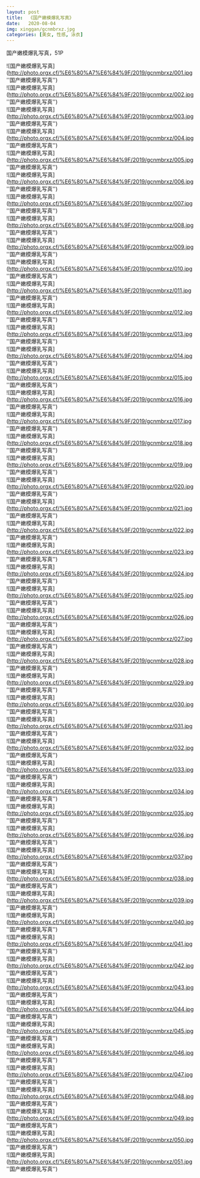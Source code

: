 ```yaml
---
layout: post
title:  《国产嫩模爆乳写真》
date:   2020-08-04
img: xinggan/gcnmbrxz.jpg
categories: [美女, 性感, 泳衣]
---
```


国产嫩模爆乳写真，51P

![国产嫩模爆乳写真](http://photo.orgx.cf/%E6%80%A7%E6%84%9F/2019/gcnmbrxz/001.jpg ''国产嫩模爆乳写真'') <br>
![国产嫩模爆乳写真](http://photo.orgx.cf/%E6%80%A7%E6%84%9F/2019/gcnmbrxz/002.jpg ''国产嫩模爆乳写真'') <br>
![国产嫩模爆乳写真](http://photo.orgx.cf/%E6%80%A7%E6%84%9F/2019/gcnmbrxz/003.jpg ''国产嫩模爆乳写真'') <br>
![国产嫩模爆乳写真](http://photo.orgx.cf/%E6%80%A7%E6%84%9F/2019/gcnmbrxz/004.jpg ''国产嫩模爆乳写真'') <br>
![国产嫩模爆乳写真](http://photo.orgx.cf/%E6%80%A7%E6%84%9F/2019/gcnmbrxz/005.jpg ''国产嫩模爆乳写真'') <br>
![国产嫩模爆乳写真](http://photo.orgx.cf/%E6%80%A7%E6%84%9F/2019/gcnmbrxz/006.jpg ''国产嫩模爆乳写真'') <br>
![国产嫩模爆乳写真](http://photo.orgx.cf/%E6%80%A7%E6%84%9F/2019/gcnmbrxz/007.jpg ''国产嫩模爆乳写真'') <br>
![国产嫩模爆乳写真](http://photo.orgx.cf/%E6%80%A7%E6%84%9F/2019/gcnmbrxz/008.jpg ''国产嫩模爆乳写真'') <br>
![国产嫩模爆乳写真](http://photo.orgx.cf/%E6%80%A7%E6%84%9F/2019/gcnmbrxz/009.jpg ''国产嫩模爆乳写真'') <br>
![国产嫩模爆乳写真](http://photo.orgx.cf/%E6%80%A7%E6%84%9F/2019/gcnmbrxz/010.jpg ''国产嫩模爆乳写真'') <br>
![国产嫩模爆乳写真](http://photo.orgx.cf/%E6%80%A7%E6%84%9F/2019/gcnmbrxz/011.jpg ''国产嫩模爆乳写真'') <br>
![国产嫩模爆乳写真](http://photo.orgx.cf/%E6%80%A7%E6%84%9F/2019/gcnmbrxz/012.jpg ''国产嫩模爆乳写真'') <br>
![国产嫩模爆乳写真](http://photo.orgx.cf/%E6%80%A7%E6%84%9F/2019/gcnmbrxz/013.jpg ''国产嫩模爆乳写真'') <br>
![国产嫩模爆乳写真](http://photo.orgx.cf/%E6%80%A7%E6%84%9F/2019/gcnmbrxz/014.jpg ''国产嫩模爆乳写真'') <br>
![国产嫩模爆乳写真](http://photo.orgx.cf/%E6%80%A7%E6%84%9F/2019/gcnmbrxz/015.jpg ''国产嫩模爆乳写真'') <br>
![国产嫩模爆乳写真](http://photo.orgx.cf/%E6%80%A7%E6%84%9F/2019/gcnmbrxz/016.jpg ''国产嫩模爆乳写真'') <br>
![国产嫩模爆乳写真](http://photo.orgx.cf/%E6%80%A7%E6%84%9F/2019/gcnmbrxz/017.jpg ''国产嫩模爆乳写真'') <br>
![国产嫩模爆乳写真](http://photo.orgx.cf/%E6%80%A7%E6%84%9F/2019/gcnmbrxz/018.jpg ''国产嫩模爆乳写真'') <br>
![国产嫩模爆乳写真](http://photo.orgx.cf/%E6%80%A7%E6%84%9F/2019/gcnmbrxz/019.jpg ''国产嫩模爆乳写真'') <br>
![国产嫩模爆乳写真](http://photo.orgx.cf/%E6%80%A7%E6%84%9F/2019/gcnmbrxz/020.jpg ''国产嫩模爆乳写真'') <br>
![国产嫩模爆乳写真](http://photo.orgx.cf/%E6%80%A7%E6%84%9F/2019/gcnmbrxz/021.jpg ''国产嫩模爆乳写真'') <br>
![国产嫩模爆乳写真](http://photo.orgx.cf/%E6%80%A7%E6%84%9F/2019/gcnmbrxz/022.jpg ''国产嫩模爆乳写真'') <br>
![国产嫩模爆乳写真](http://photo.orgx.cf/%E6%80%A7%E6%84%9F/2019/gcnmbrxz/023.jpg ''国产嫩模爆乳写真'') <br>
![国产嫩模爆乳写真](http://photo.orgx.cf/%E6%80%A7%E6%84%9F/2019/gcnmbrxz/024.jpg ''国产嫩模爆乳写真'') <br>
![国产嫩模爆乳写真](http://photo.orgx.cf/%E6%80%A7%E6%84%9F/2019/gcnmbrxz/025.jpg ''国产嫩模爆乳写真'') <br>
![国产嫩模爆乳写真](http://photo.orgx.cf/%E6%80%A7%E6%84%9F/2019/gcnmbrxz/026.jpg ''国产嫩模爆乳写真'') <br>
![国产嫩模爆乳写真](http://photo.orgx.cf/%E6%80%A7%E6%84%9F/2019/gcnmbrxz/027.jpg ''国产嫩模爆乳写真'') <br>
![国产嫩模爆乳写真](http://photo.orgx.cf/%E6%80%A7%E6%84%9F/2019/gcnmbrxz/028.jpg ''国产嫩模爆乳写真'') <br>
![国产嫩模爆乳写真](http://photo.orgx.cf/%E6%80%A7%E6%84%9F/2019/gcnmbrxz/029.jpg ''国产嫩模爆乳写真'') <br>
![国产嫩模爆乳写真](http://photo.orgx.cf/%E6%80%A7%E6%84%9F/2019/gcnmbrxz/030.jpg ''国产嫩模爆乳写真'') <br>
![国产嫩模爆乳写真](http://photo.orgx.cf/%E6%80%A7%E6%84%9F/2019/gcnmbrxz/031.jpg ''国产嫩模爆乳写真'') <br>
![国产嫩模爆乳写真](http://photo.orgx.cf/%E6%80%A7%E6%84%9F/2019/gcnmbrxz/032.jpg ''国产嫩模爆乳写真'') <br>
![国产嫩模爆乳写真](http://photo.orgx.cf/%E6%80%A7%E6%84%9F/2019/gcnmbrxz/033.jpg ''国产嫩模爆乳写真'') <br>
![国产嫩模爆乳写真](http://photo.orgx.cf/%E6%80%A7%E6%84%9F/2019/gcnmbrxz/034.jpg ''国产嫩模爆乳写真'') <br>
![国产嫩模爆乳写真](http://photo.orgx.cf/%E6%80%A7%E6%84%9F/2019/gcnmbrxz/035.jpg ''国产嫩模爆乳写真'') <br>
![国产嫩模爆乳写真](http://photo.orgx.cf/%E6%80%A7%E6%84%9F/2019/gcnmbrxz/036.jpg ''国产嫩模爆乳写真'') <br>
![国产嫩模爆乳写真](http://photo.orgx.cf/%E6%80%A7%E6%84%9F/2019/gcnmbrxz/037.jpg ''国产嫩模爆乳写真'') <br>
![国产嫩模爆乳写真](http://photo.orgx.cf/%E6%80%A7%E6%84%9F/2019/gcnmbrxz/038.jpg ''国产嫩模爆乳写真'') <br>
![国产嫩模爆乳写真](http://photo.orgx.cf/%E6%80%A7%E6%84%9F/2019/gcnmbrxz/039.jpg ''国产嫩模爆乳写真'') <br>
![国产嫩模爆乳写真](http://photo.orgx.cf/%E6%80%A7%E6%84%9F/2019/gcnmbrxz/040.jpg ''国产嫩模爆乳写真'') <br>
![国产嫩模爆乳写真](http://photo.orgx.cf/%E6%80%A7%E6%84%9F/2019/gcnmbrxz/041.jpg ''国产嫩模爆乳写真'') <br>
![国产嫩模爆乳写真](http://photo.orgx.cf/%E6%80%A7%E6%84%9F/2019/gcnmbrxz/042.jpg ''国产嫩模爆乳写真'') <br>
![国产嫩模爆乳写真](http://photo.orgx.cf/%E6%80%A7%E6%84%9F/2019/gcnmbrxz/043.jpg ''国产嫩模爆乳写真'') <br>
![国产嫩模爆乳写真](http://photo.orgx.cf/%E6%80%A7%E6%84%9F/2019/gcnmbrxz/044.jpg ''国产嫩模爆乳写真'') <br>
![国产嫩模爆乳写真](http://photo.orgx.cf/%E6%80%A7%E6%84%9F/2019/gcnmbrxz/045.jpg ''国产嫩模爆乳写真'') <br>
![国产嫩模爆乳写真](http://photo.orgx.cf/%E6%80%A7%E6%84%9F/2019/gcnmbrxz/046.jpg ''国产嫩模爆乳写真'') <br>
![国产嫩模爆乳写真](http://photo.orgx.cf/%E6%80%A7%E6%84%9F/2019/gcnmbrxz/047.jpg ''国产嫩模爆乳写真'') <br>
![国产嫩模爆乳写真](http://photo.orgx.cf/%E6%80%A7%E6%84%9F/2019/gcnmbrxz/048.jpg ''国产嫩模爆乳写真'') <br>
![国产嫩模爆乳写真](http://photo.orgx.cf/%E6%80%A7%E6%84%9F/2019/gcnmbrxz/049.jpg ''国产嫩模爆乳写真'') <br>
![国产嫩模爆乳写真](http://photo.orgx.cf/%E6%80%A7%E6%84%9F/2019/gcnmbrxz/050.jpg ''国产嫩模爆乳写真'') <br>
![国产嫩模爆乳写真](http://photo.orgx.cf/%E6%80%A7%E6%84%9F/2019/gcnmbrxz/051.jpg ''国产嫩模爆乳写真'') <br>
